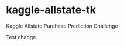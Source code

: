kaggle-allstate-tk
==================

Kaggle Allstate Purchase Prediction Challenge

Test change.

